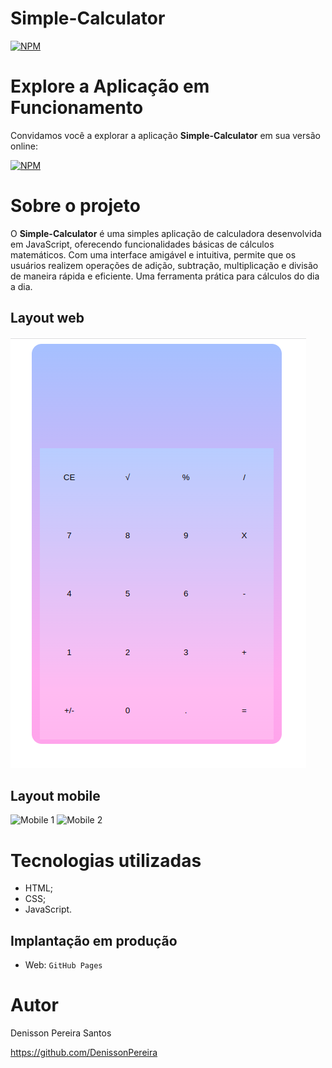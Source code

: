 # Simple-Calculator

[![NPM](https://img.shields.io/npm/l/react)](https://github.com/DenissonPereira/Simple-Calculator/blob/main/LICENSE) 

# Explore a Aplicação em Funcionamento

Convidamos você a explorar a aplicação **Simple-Calculator** em sua versão online: 

[![NPM](https://img.shields.io/badge/Clique%20Aqui-8A2BE2)](https://denissonpereira.github.io/Simple-Calculator/)

# Sobre o projeto

O **Simple-Calculator** é uma simples aplicação de calculadora desenvolvida em JavaScript, oferecendo funcionalidades básicas de cálculos matemáticos. Com uma interface amigável e intuitiva, permite que os usuários realizem operações de adição, subtração, multiplicação e divisão de maneira rápida e eficiente. Uma ferramenta prática para cálculos do dia a dia.

## Layout web
![Web 1](./public/web_version.png) 

## Layout mobile
![Mobile 1](./public/mob1.jpg) ![Mobile 2](./public/mob2.jpg)

# Tecnologias utilizadas

- HTML;
- CSS;
- JavaScript.

## Implantação em produção

- Web: `GitHub Pages`


# Autor

Denisson Pereira Santos

https://github.com/DenissonPereira